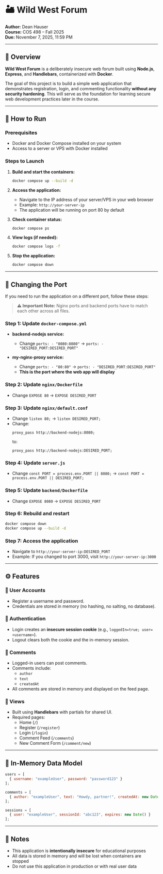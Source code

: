 # 🏜️ Wild West Forum  
**Author:** Dean Hauser  
**Course:** COS 498 – Fall 2025   
**Due:** November 7, 2025, 11:59 PM  

---

## 📖 Overview
**Wild West Forum** is a deliberately insecure web forum built using **Node.js**, **Express**, and **Handlebars**, containerized with **Docker**.  

The goal of this project is to build a simple web application that demonstrates registration, login, and commenting functionality **without any security hardening**. This will serve as the foundation for learning secure web development practices later in the course.

---

## 🚀 How to Run

### Prerequisites
- Docker and Docker Compose installed on your system
- Access to a server or VPS with Docker installed

### Steps to Launch
1. **Build and start the containers:**
   ```bash
   docker compose up --build -d
   ```

2. **Access the application:**
   - Navigate to the IP address of your server/VPS in your web browser
   - Example: `http://your-server-ip`
   - The application will be running on port 80 by default

3. **Check container status:**
   ```bash
   docker compose ps
   ```

4. **View logs (if needed):**
   ```bash
   docker compose logs -f
   ```

5. **Stop the application:**
   ```bash
   docker compose down
   ```

---

## 🔧 Changing the Port

If you need to run the application on a different port, follow these steps:

> **⚠️ Important Note:** Nginx ports and backend ports have to match each other across all files.

### Step 1: Update `docker-compose.yml`
- **backend-nodejs service:**
  - Change `ports: - "8080:8080"` → `ports: - "DESIRED_PORT:DESIRED_PORT"`
  
- **my-nginx-proxy service:**
  - Change `ports: - "80:80"` → `ports: - "DESIRED_PORT:DESIRED_PORT"`
  - **This is the port where the web app will display**

### Step 2: Update `nginx/Dockerfile`
- Change `EXPOSE 80` → `EXPOSE DESIRED_PORT`

### Step 3: Update `nginx/default.conf`
- Change `listen 80;` → `listen DESIRED_PORT;`
- Change:
  ```properties
  proxy_pass http://backend-nodejs:8080;
  ```
  to:
  ```properties
  proxy_pass http://backend-nodejs:DESIRED_PORT;
  ```

### Step 4: Update `server.js`
- Change `const PORT = process.env.PORT || 8080;` → `const PORT = process.env.PORT || DESIRED_PORT;`

### Step 5: Update `backend/Dockerfile`
- Change `EXPOSE 8080` → `EXPOSE DESIRED_PORT`

### Step 6: Rebuild and restart
```bash
docker compose down
docker compose up --build -d
```

### Step 7: Access the application
- Navigate to `http://your-server-ip:DESIRED_PORT`
- Example: If you changed to port 3000, visit `http://your-server-ip:3000`

---

## ⚙️ Features

### 👤 User Accounts
- Register a username and password.
- Credentials are stored in memory (no hashing, no salting, no database).

### 🔐 Authentication
- Login creates an **insecure session cookie** (e.g., `loggedIn=true; user=<username>`).
- Logout clears both the cookie and the in-memory session.

### 💬 Comments
- Logged-in users can post comments.
- Comments include:
  - `author`
  - `text`
  - `createdAt`
- All comments are stored in memory and displayed on the feed page.

### 🧩 Views
- Built using **Handlebars** with partials for shared UI.
- Required pages:
  - Home (`/`)
  - Register (`/register`)
  - Login (`/login`)
  - Comment Feed (`/comments`)
  - New Comment Form (`/comment/new`)

---

## 🧱 In-Memory Data Model

```js
users = [
  { username: "exampleUser", password: "password123" }
];

comments = [
  { author: "exampleUser", text: "Howdy, partner!", createdAt: new Date() }
];

sessions = [
  { user: "exampleUser", sessionId: "abc123", expires: new Date() }
];
```

---

## 📝 Notes
- This application is **intentionally insecure** for educational purposes
- All data is stored in memory and will be lost when containers are stopped
- Do not use this application in production or with real user data
